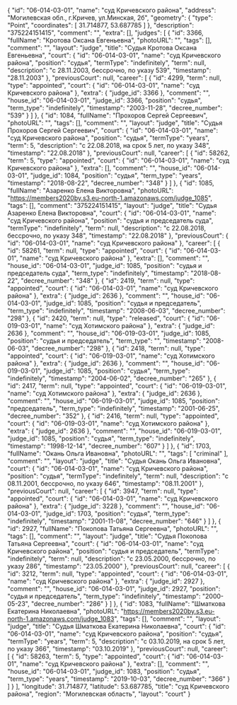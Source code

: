 {
    "id": "06-014-03-01",
    "name": "суд Кричевского района",
    "address": "Могилевская обл., г.Кричев, ул.Минская, 2б",
    "geometry": {
        "type": "Point",
        "coordinates": [
            31.714877,
            53.687785
        ]
    },
    "description": "375224151415",
    "comment": "",
    "extra": [],
    "judges": [
        {
            "id": 3366,
            "fullName": "Кротова Оксана Евгеньевна",
            "photoURL": "",
            "tags": [],
            "comment": "",
            "layout": "judge",
            "title": "Судья Кротова Оксана Евгеньевна",
            "court": {
                "id": "06-014-03-01",
                "name": "суд Кричевского района",
                "position": "судья",
                "termType": "indefinitely",
                "term": null,
                "description": "c 28.11.2003, бессрочно, по указу 539",
                "timestamp": "28.11.2003"
            },
            "previousCourt": null,
            "career": [
                {
                    "id": 4299,
                    "term": null,
                    "type": "appointed",
                    "court": {
                        "id": "06-014-03-01",
                        "name": "суд Кричевского района"
                    },
                    "extra": {
                        "judge_id": 3366
                    },
                    "comment": "",
                    "house_id": "06-014-03-01",
                    "judge_id": 3366,
                    "position": "судья",
                    "term_type": "indefinitely",
                    "timestamp": "2003-11-28",
                    "decree_number": "539"
                }
            ]
        },
        {
            "id": 1084,
            "fullName": "Прохоров Сергей Сергеевич",
            "photoURL": "",
            "tags": [],
            "comment": "",
            "layout": "judge",
            "title": "Судья Прохоров Сергей Сергеевич",
            "court": {
                "id": "06-014-03-01",
                "name": "суд Кричевского района",
                "position": "судья",
                "termType": "years",
                "term": 5,
                "description": "c 22.08.2018, на срок 5 лет, по указу 348",
                "timestamp": "22.08.2018"
            },
            "previousCourt": null,
            "career": [
                {
                    "id": 58262,
                    "term": 5,
                    "type": "appointed",
                    "court": {
                        "id": "06-014-03-01",
                        "name": "суд Кричевского района"
                    },
                    "extra": [],
                    "comment": "",
                    "house_id": "06-014-03-01",
                    "judge_id": 1084,
                    "position": "судья",
                    "term_type": "years",
                    "timestamp": "2018-08-22",
                    "decree_number": "348"
                }
            ]
        },
        {
            "id": 1085,
            "fullName": "Азаренко Елена Викторовна",
            "photoURL": "https://members2020by.s3.eu-north-1.amazonaws.com/judge_1085",
            "tags": [],
            "comment": "375224151415",
            "layout": "judge",
            "title": "Судья Азаренко Елена Викторовна",
            "court": {
                "id": "06-014-03-01",
                "name": "суд Кричевского района",
                "position": "судья и председатель суда",
                "termType": "indefinitely",
                "term": null,
                "description": "c 22.08.2018, бессрочно, по указу 348",
                "timestamp": "22.08.2018"
            },
            "previousCourt": {
                "id": "06-014-03-01",
                "name": "суд Кричевского района"
            },
            "career": [
                {
                    "id": 58261,
                    "term": null,
                    "type": "appointed",
                    "court": {
                        "id": "06-014-03-01",
                        "name": "суд Кричевского района"
                    },
                    "extra": [],
                    "comment": "",
                    "house_id": "06-014-03-01",
                    "judge_id": 1085,
                    "position": "судья и председатель суда",
                    "term_type": "indefinitely",
                    "timestamp": "2018-08-22",
                    "decree_number": "348"
                },
                {
                    "id": 2419,
                    "term": null,
                    "type": "appointed",
                    "court": {
                        "id": "06-014-03-01",
                        "name": "суд Кричевского района"
                    },
                    "extra": {
                        "judge_id": 2636
                    },
                    "comment": "",
                    "house_id": "06-014-03-01",
                    "judge_id": 1085,
                    "position": "судья и председатель",
                    "term_type": "indefinitely",
                    "timestamp": "2008-06-03",
                    "decree_number": "298"
                },
                {
                    "id": 2420,
                    "term": null,
                    "type": "released",
                    "court": {
                        "id": "06-019-03-01",
                        "name": "суд Хотимского района"
                    },
                    "extra": {
                        "judge_id": 2636
                    },
                    "comment": "",
                    "house_id": "06-019-03-01",
                    "judge_id": 1085,
                    "position": "судья и председатель",
                    "term_type": "",
                    "timestamp": "2008-06-03",
                    "decree_number": "298"
                },
                {
                    "id": 2418,
                    "term": null,
                    "type": "appointed",
                    "court": {
                        "id": "06-019-03-01",
                        "name": "суд Хотимского района"
                    },
                    "extra": {
                        "judge_id": 2636
                    },
                    "comment": "",
                    "house_id": "06-019-03-01",
                    "judge_id": 1085,
                    "position": "судья",
                    "term_type": "indefinitely",
                    "timestamp": "2004-06-02",
                    "decree_number": "265"
                },
                {
                    "id": 2417,
                    "term": null,
                    "type": "appointed",
                    "court": {
                        "id": "06-019-03-01",
                        "name": "суд Хотимского района"
                    },
                    "extra": {
                        "judge_id": 2636
                    },
                    "comment": "",
                    "house_id": "06-019-03-01",
                    "judge_id": 1085,
                    "position": "председатель",
                    "term_type": "indefinitely",
                    "timestamp": "2001-06-25",
                    "decree_number": "352"
                },
                {
                    "id": 2416,
                    "term": null,
                    "type": "appointed",
                    "court": {
                        "id": "06-019-03-01",
                        "name": "суд Хотимского района"
                    },
                    "extra": {
                        "judge_id": 2636
                    },
                    "comment": "",
                    "house_id": "06-019-03-01",
                    "judge_id": 1085,
                    "position": "судья",
                    "term_type": "indefinitely",
                    "timestamp": "1998-12-14",
                    "decree_number": "607"
                }
            ]
        },
        {
            "id": 1703,
            "fullName": "Окань Ольга Ивановна",
            "photoURL": "",
            "tags": [
                "criminal"
            ],
            "comment": "",
            "layout": "judge",
            "title": "Судья Окань Ольга Ивановна",
            "court": {
                "id": "06-014-03-01",
                "name": "суд Кричевского района",
                "position": "судья",
                "termType": "indefinitely",
                "term": null,
                "description": "c 08.11.2001, бессрочно, по указу 646",
                "timestamp": "08.11.2001"
            },
            "previousCourt": null,
            "career": [
                {
                    "id": 3947,
                    "term": null,
                    "type": "appointed",
                    "court": {
                        "id": "06-014-03-01",
                        "name": "суд Кричевского района"
                    },
                    "extra": {
                        "judge_id": 3228
                    },
                    "comment": "",
                    "house_id": "06-014-03-01",
                    "judge_id": 1703,
                    "position": "судья",
                    "term_type": "indefinitely",
                    "timestamp": "2001-11-08",
                    "decree_number": "646"
                }
            ]
        },
        {
            "id": 2927,
            "fullName": "Покопова Татьяна Сергеевна",
            "photoURL": "",
            "tags": [],
            "comment": "",
            "layout": "judge",
            "title": "Судья Покопова Татьяна Сергеевна",
            "court": {
                "id": "06-014-03-01",
                "name": "суд Кричевского района",
                "position": "судья и председатель",
                "termType": "indefinitely",
                "term": null,
                "description": "c 23.05.2000, бессрочно, по указу 286",
                "timestamp": "23.05.2000"
            },
            "previousCourt": null,
            "career": [
                {
                    "id": 3212,
                    "term": null,
                    "type": "appointed",
                    "court": {
                        "id": "06-014-03-01",
                        "name": "суд Кричевского района"
                    },
                    "extra": {
                        "judge_id": 2927
                    },
                    "comment": "",
                    "house_id": "06-014-03-01",
                    "judge_id": 2927,
                    "position": "судья и председатель",
                    "term_type": "indefinitely",
                    "timestamp": "2000-05-23",
                    "decree_number": "286"
                }
            ]
        },
        {
            "id": 1083,
            "fullName": "Шматкова Екатерина Николаевна",
            "photoURL": "https://members2020by.s3.eu-north-1.amazonaws.com/judge_1083",
            "tags": [],
            "comment": "",
            "layout": "judge",
            "title": "Судья Шматкова Екатерина Николаевна",
            "court": {
                "id": "06-014-03-01",
                "name": "суд Кричевского района",
                "position": "судья",
                "termType": "years",
                "term": 5,
                "description": "c 03.10.2019, на срок 5 лет, по указу 366",
                "timestamp": "03.10.2019"
            },
            "previousCourt": null,
            "career": [
                {
                    "id": 58263,
                    "term": 5,
                    "type": "appointed",
                    "court": {
                        "id": "06-014-03-01",
                        "name": "суд Кричевского района"
                    },
                    "extra": [],
                    "comment": "",
                    "house_id": "06-014-03-01",
                    "judge_id": 1083,
                    "position": "судья",
                    "term_type": "years",
                    "timestamp": "2019-10-03",
                    "decree_number": "366"
                }
            ]
        }
    ],
    "longitude": 31.714877,
    "latitude": 53.687785,
    "title": "суд Кричевского района",
    "region": "Могилевская область",
    "layout": "court"
}